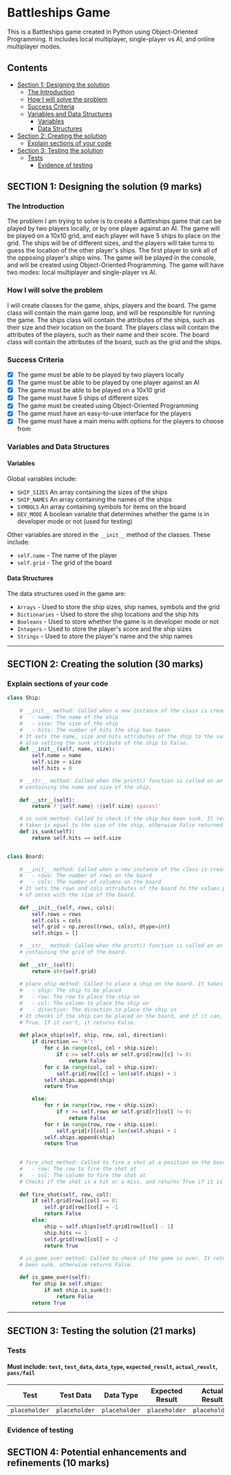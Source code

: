 # Battleships Game

This is a Battleships game created in Python using Object-Oriented Programming. It includes local multiplayer,
single-player vs AI, and online multiplayer modes.

## Contents

- [Section 1: Designing the solution](#"section-1-designing-the-solution--9-marks")
  - [The Introduction](#"the-introduction")
  - [How I will solve the problem](#"how-i-will-solve-the-problem")
  - [Success Criteria](#"success-criteria")
  - [Variables and Data Structures](#"variables-and-data-structures")
    - [Variables](#"variables")
    - [Data Structures](#"data-structures")
- [Section 2: Creating the solution](#"section-2-creating-the-solution--30-marks")
  - [Explain sections of your code](#"explain-sections-of-your-code")
- [Section 3: Testing the solution](#"section-3-testing-the-solution--21-marks")
  - [Tests](#"tests")
    - [Evidence of testing](#"evidence-of-testing")
    

## SECTION 1: Designing the solution  (9 marks)

### The Introduction

The problem I am trying to solve is to create a Battleships game that can be played by two players locally, or by one
player against an AI. The game will be played on a 10x10 grid, and each player will have 5 ships to place on the grid.
The ships will be of different sizes, and the players will take turns to guess the location of the other player's ships.
The first player to sink all of the opposing player's ships wins. The game will be played in the console, and will be
created using Object-Oriented Programming. The game will have two modes: local multiplayer and single-player vs AI.

### How I will solve the problem

I will create classes for the game, ships, players and the board. The game class will contain the main game loop, and
will be responsible for running the game. The ships class will contain the attributes of the ships, such as their size
and their location on the board. The players class will contain the attributes of the players, such as their name and
their score. The board class will contain the attributes of the board, such as the grid and the ships.

### Success Criteria

- [X] The game must be able to be played by two players locally
- [X] The game must be able to be played by one player against an AI
- [X] The game must be able to be played on a 10x10 grid
- [X] The game must have 5 ships of different sizes
- [X] The game must be created using Object-Oriented Programming
- [X] The game must have an easy-to-use interface for the players
- [X] The game must have a main menu with options for the players to choose from

### Variables and Data Structures

#### Variables

Global variables include:

- `SHIP_SIZES` An array containing the sizes of the ships
- `SHIP_NAMES` An array containing the names of the ships
- `SYMBOLS` An array containing symbols for items on the board
- `DEV_MODE` A boolean variable that determines whether the game is in developer mode or not (used for testing)

Other variables are stored in the `__init__` method of the classes. These include:

- `self.name` - The name of the player
- `self.grid` - The grid of the board


#### Data Structures

The data structures used in the game are:
- `Arrays` - Used to store the ship sizes, ship names, symbols and the grid
- `Dictionaries` - Used to store the ship locations and the ship hits
- `Booleans` - Used to store whether the game is in developer mode or not 
- `Integers` - Used to store the player's score and the ship sizes
- `Strings` - Used to store the player's name and the ship names


---
## SECTION 2: Creating the solution (30 marks)

### Explain sections of your code

```python
class Ship:
    
    # __init__ method: Called when a new instance of the class is created. It takes three parameters:
    #   - name: The name of the ship
    #   - size: The size of the ship
    #   - hits: The number of hits the ship has taken
    # It sets the name, size and hits attributes of the ship to the values passed in as parameters.
    # also setting the sunk attribute of the ship to False. 
    def __init__(self, name, size):
        self.name = name
        self.size = size
        self.hits = 0

    # __str__ method: Called when the print() function is called on an instance of the class. It returns a string
    # containing the name and size of the ship.
        
    def __str__(self):
        return f'{self.name} ({self.size} spaces)'

    # is_sunk method: Called to check if the ship has been sunk. It returns True if the number of hits the ship has
    # taken is equal to the size of the ship, otherwise False returned
    def is_sunk(self):
        return self.hits == self.size
```
```python

class Board:
  
    # __init__ method: Called when a new instance of the class is created. It takes two parameters:
    #   - rows: The number of rows on the board
    #   - cols: The number of columns on the board
    # It sets the rows and cols attributes of the board to the values passed in as parameters, and creates a grid
    # of zeros with the size of the board.
  
    def __init__(self, rows, cols):
        self.rows = rows
        self.cols = cols
        self.grid = np.zeros((rows, cols), dtype=int)
        self.ships = []

    # __str__ method: Called when the print() function is called on an instance of the class. It returns a string
    # containing the grid of the board.
        
    def __str__(self):
        return str(self.grid)
        
    # place_ship method: Called to place a ship on the board. It takes four parameters:
    #   - ship: The ship to be placed
    #   - row: The row to place the ship on
    #   - col: The column to place the ship on
    #   - direction: The direction to place the ship in
    # It checks if the ship can be placed on the board, and if it can, it places the ship on the board and returns
    # True. If it can't, it returns False.
    
    def place_ship(self, ship, row, col, direction):
        if direction == 'h':
            for c in range(col, col + ship.size):
                if c >= self.cols or self.grid[row][c] != 0:
                    return False
            for c in range(col, col + ship.size):
                self.grid[row][c] = len(self.ships) + 1
            self.ships.append(ship)
            return True

        else:          
            for r in range(row, row + ship.size):
                if r >= self.rows or self.grid[r][col] != 0:
                    return False
            for r in range(row, row + ship.size):
                self.grid[r][col] = len(self.ships) + 1
            self.ships.append(ship)
            return True

        
    # fire_shot method: Called to fire a shot at a position on the board. It takes two parameters:
    #   - row: The row to fire the shot at
    #   - col: The column to fire the shot at
    # Checks if the shot is a hit or a miss, and returns True if it is a hit, otherwise False.
    
    def fire_shot(self, row, col):
        if self.grid[row][col] == 0:
            self.grid[row][col] = -1
            return False
        else:
            ship = self.ships[self.grid[row][col] - 1]
            ship.hits += 1
            self.grid[row][col] = -2
            return True
        
    # is_game_over method: Called to check if the game is over. It returns True if all the ships on the board have
    # been sunk, otherwise returns False.

    def is_game_over(self):
        for ship in self.ships:
            if not ship.is_sunk():
                return False
        return True
```




---

## SECTION 3: Testing the solution (21 marks)

### Tests
#### Must include: `test`, `test_data`, `data_type`, `expected_result`, `actual_result`, `pass/fail`

| Test | Test Data     | Data Type | Expected Result | Actual Result | Outcome |
|------|---------------|-----------|-----------------|---------------|:-------:|
| `placeholder` | `placeholder` | `placeholder` | `placeholder` | `placeholder` | `placeholder` |


### Evidence of testing

## SECTION 4: Potential enhancements and refinements (10 marks)


